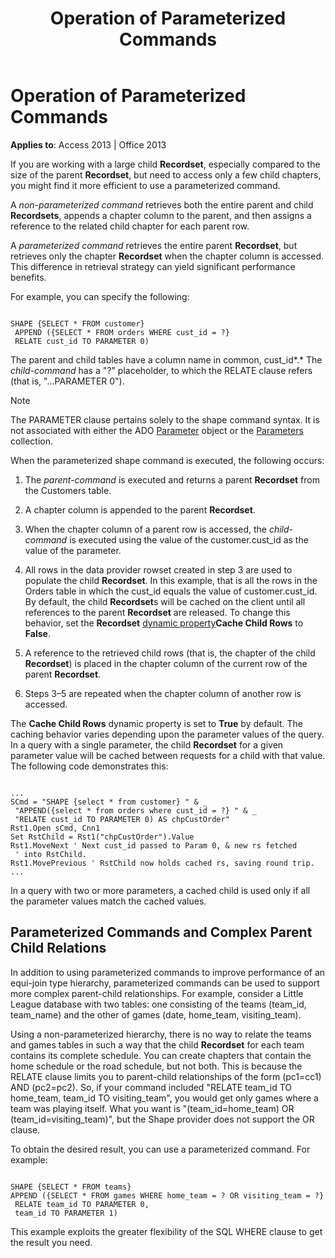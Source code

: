 ﻿---
title: Operation of Parameterized Commands
TOCTitle: Operation of Parameterized Commands
ms:assetid: 71edbd16-21db-7afa-356b-d8e7afb92b3a
ms:mtpsurl: https://msdn.microsoft.com/en-us/library/JJ249456(v=office.15)
ms:contentKeyID: 48545596
ms.date: 09/18/2015
mtps_version: v=office.15
---

# Operation of Parameterized Commands


**Applies to**: Access 2013 | Office 2013

If you are working with a large child **Recordset**, especially compared to the size of the parent **Recordset**, but need to access only a few child chapters, you might find it more efficient to use a parameterized command.

A *non-parameterized command* retrieves both the entire parent and child **Recordsets**, appends a chapter column to the parent, and then assigns a reference to the related child chapter for each parent row.

A *parameterized command* retrieves the entire parent **Recordset**, but retrieves only the chapter **Recordset** when the chapter column is accessed. This difference in retrieval strategy can yield significant performance benefits.

For example, you can specify the following:

``` 
 
SHAPE {SELECT * FROM customer} 
 APPEND ({SELECT * FROM orders WHERE cust_id = ?} 
 RELATE cust_id TO PARAMETER 0) 
```

The parent and child tables have a column name in common, cust\_id*.* The *child-command* has a "?" placeholder, to which the RELATE clause refers (that is, "...PARAMETER 0").


> [!NOTE]
> <P>The PARAMETER clause pertains solely to the shape command syntax. It is not associated with either the ADO <A href="parameter-object-ado.md">Parameter</A> object or the <A href="parameters-collection-ado.md">Parameters</A> collection.</P>



When the parameterized shape command is executed, the following occurs:

1.  The *parent-command* is executed and returns a parent **Recordset** from the Customers table.

2.  A chapter column is appended to the parent **Recordset**.

3.  When the chapter column of a parent row is accessed, the *child-command* is executed using the value of the customer.cust\_id as the value of the parameter.

4.  All rows in the data provider rowset created in step 3 are used to populate the child **Recordset**. In this example, that is all the rows in the Orders table in which the cust\_id equals the value of customer.cust\_id. By default, the child **Recordset**s will be cached on the client until all references to the parent **Recordset** are released. To change this behavior, set the **Recordset** [dynamic property](ado-dynamic-property-index.md)**Cache Child Rows** to **False**.

5.  A reference to the retrieved child rows (that is, the chapter of the child **Recordset**) is placed in the chapter column of the current row of the parent **Recordset**.

6.  Steps 3–5 are repeated when the chapter column of another row is accessed.

The **Cache Child Rows** dynamic property is set to **True** by default. The caching behavior varies depending upon the parameter values of the query. In a query with a single parameter, the child **Recordset** for a given parameter value will be cached between requests for a child with that value. The following code demonstrates this:

``` 
 
... 
SCmd = "SHAPE {select * from customer} " & _ 
 "APPEND({select * from orders where cust_id = ?} " & _ 
 "RELATE cust_id TO PARAMETER 0) AS chpCustOrder" 
Rst1.Open sCmd, Cnn1 
Set RstChild = Rst1("chpCustOrder").Value 
Rst1.MoveNext ' Next cust_id passed to Param 0, & new rs fetched 
 ' into RstChild. 
Rst1.MovePrevious ' RstChild now holds cached rs, saving round trip. 
... 
```

In a query with two or more parameters, a cached child is used only if all the parameter values match the cached values.

## Parameterized Commands and Complex Parent Child Relations

In addition to using parameterized commands to improve performance of an equi-join type hierarchy, parameterized commands can be used to support more complex parent-child relationships. For example, consider a Little League database with two tables: one consisting of the teams (team\_id, team\_name) and the other of games (date, home\_team, visiting\_team).

Using a non-parameterized hierarchy, there is no way to relate the teams and games tables in such a way that the child **Recordset** for each team contains its complete schedule. You can create chapters that contain the home schedule or the road schedule, but not both. This is because the RELATE clause limits you to parent-child relationships of the form (pc1=cc1) AND (pc2=pc2). So, if your command included "RELATE team\_id TO home\_team, team\_id TO visiting\_team", you would get only games where a team was playing itself. What you want is "(team\_id=home\_team) OR (team\_id=visiting\_team)", but the Shape provider does not support the OR clause.

To obtain the desired result, you can use a parameterized command. For example:

``` 
 
SHAPE {SELECT * FROM teams} 
APPEND ({SELECT * FROM games WHERE home_team = ? OR visiting_team = ?} 
 RELATE team_id TO PARAMETER 0, 
 team_id TO PARAMETER 1) 
```

This example exploits the greater flexibility of the SQL WHERE clause to get the result you need.

